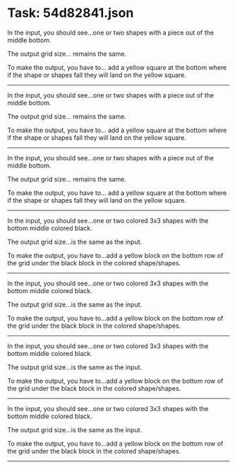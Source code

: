 # Task: 54d82841.json

In the input, you should see...one or two shapes with a piece out of the middle bottom.

The output grid size... remains the same.

To make the output, you have to... add a yellow square at the bottom where if the shape or shapes fall they will land on the yellow square.

---

In the input, you should see...one or two shapes with a piece out of the middle bottom.

The output grid size... remains the same.

To make the output, you have to... add a yellow square at the bottom where if the shape or shapes fall they will land on the yellow square.

---

In the input, you should see...one or two shapes with a piece out of the middle bottom.

The output grid size... remains the same.

To make the output, you have to... add a yellow square at the bottom where if the shape or shapes fall they will land on the yellow square.

---

In the input, you should see...one or two colored 3x3 shapes with the bottom middle colored black.

The output grid size...is the same as the input.

To make the output, you have to...add a yellow block on the bottom row of the grid under the black block in the colored shape/shapes.

---

In the input, you should see...one or two colored 3x3 shapes with the bottom middle colored black.

The output grid size...is the same as the input.

To make the output, you have to...add a yellow block on the bottom row of the grid under the black block in the colored shape/shapes.

---

In the input, you should see...one or two colored 3x3 shapes with the bottom middle colored black.

The output grid size...is the same as the input.

To make the output, you have to...add a yellow block on the bottom row of the grid under the black block in the colored shape/shapes.

---

In the input, you should see...one or two colored 3x3 shapes with the bottom middle colored black.

The output grid size...is the same as the input.

To make the output, you have to...add a yellow block on the bottom row of the grid under the black block in the colored shape/shapes.

---

